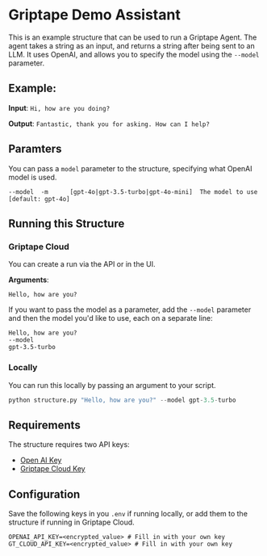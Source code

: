 # Griptape Demo Assistant

This is an example structure that can be used to run a Griptape Agent. The agent takes a string as an input, and returns a string after being sent to an LLM. It uses OpenAI, and allows you to specify the model using the `--model` parameter.

## Example:

**Input**: `Hi, how are you doing?`

**Output**: `Fantastic, thank you for asking. How can I help?`

## Paramters

You can pass a `model` parameter to the structure, specifying what OpenAI model is used. 

```
--model  -m      [gpt-4o|gpt-3.5-turbo|gpt-4o-mini]  The model to use [default: gpt-4o]                                   
```

## Running this Structure

### Griptape Cloud

You can create a run via the API or in the UI. 

**Arguments**: 
```
Hello, how are you?
```

If you want to pass the model as a parameter, add the `--model` parameter and then the model you'd like to use, each on a separate line:

```
Hello, how are you?
--model
gpt-3.5-turbo
```

### Locally

You can run this locally by passing an argument to your script.

```python
python structure.py "Hello, how are you?" --model gpt-3.5-turbo
```

## Requirements

The structure requires two API keys:

* [Open AI Key](https://platform.openai.com/api-keys)
* [Griptape Cloud Key](https://cloud.griptape.ai/configuration/api-keys)

## Configuration

Save the following keys in you `.env` if running locally, or add them to the structure if running in Griptape Cloud.

```.env
OPENAI_API_KEY=<encrypted_value> # Fill in with your own key
GT_CLOUD_API_KEY=<encrypted_value> # Fill in with your own key
```
